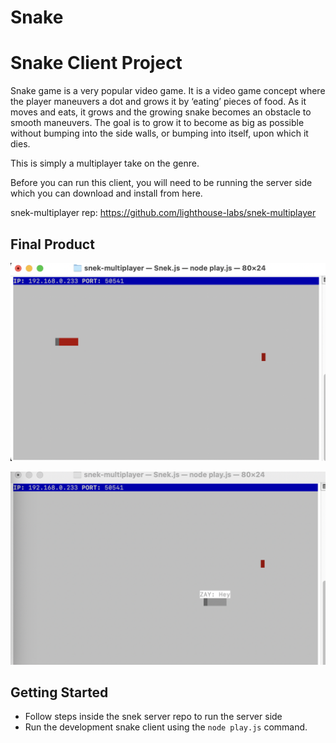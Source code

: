 # Snake
# Snake Client Project

Snake game is a very popular video game. It is a video game concept where the player maneuvers a dot and grows it by ‘eating’ pieces of food. As it moves and eats, it grows and the growing snake becomes an obstacle to smooth maneuvers. The goal is to grow it to become as big as possible without bumping into the side walls, or bumping into itself, upon which it dies.

This is simply a multiplayer take on the genre.

Before you can run this client, you will need to be running the server side which you can download and install from here. 

snek-multiplayer rep: https://github.com/lighthouse-labs/snek-multiplayer
## Final Product

!["SNAKE GAME"](https://github.com/AbdelrahmanZaytoun/Snake/blob/main/img/Screen%20Shot%202021-09-17%20at%205.12.56%20AM.png)

!["Starting"](https://github.com/AbdelrahmanZaytoun/Snake/blob/main/img/Screen%20Shot%202021-09-17%20at%205.13.44%20AM.png
)


## Getting Started

- Follow steps inside the snek server repo to run the server side
- Run the development snake client using the `node play.js` command.